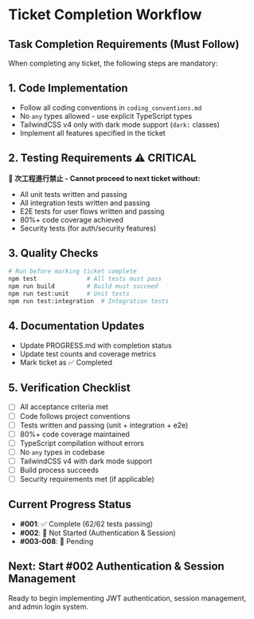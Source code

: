 # Ticket Completion Workflow

## Task Completion Requirements (Must Follow)
When completing any ticket, the following steps are mandatory:

## 1. Code Implementation
- Follow all coding conventions in `coding_conventions.md`
- No `any` types allowed - use explicit TypeScript types
- TailwindCSS v4 only with dark mode support (`dark:` classes)
- Implement all features specified in the ticket

## 2. Testing Requirements ⚠️ CRITICAL
**🚫 次工程進行禁止 - Cannot proceed to next ticket without:**
- All unit tests written and passing
- All integration tests written and passing  
- E2E tests for user flows written and passing
- 80%+ code coverage achieved
- Security tests (for auth/security features)

## 3. Quality Checks
```bash
# Run before marking ticket complete
npm test              # All tests must pass
npm run build         # Build must succeed
npm run test:unit     # Unit tests
npm run test:integration  # Integration tests
```

## 4. Documentation Updates
- Update PROGRESS.md with completion status
- Update test counts and coverage metrics
- Mark ticket as ✅ Completed

## 5. Verification Checklist
- [ ] All acceptance criteria met
- [ ] Code follows project conventions
- [ ] Tests written and passing (unit + integration + e2e)
- [ ] 80%+ code coverage maintained
- [ ] TypeScript compilation without errors
- [ ] No `any` types in codebase
- [ ] TailwindCSS v4 with dark mode support
- [ ] Build process succeeds
- [ ] Security requirements met (if applicable)

## Current Progress Status
- **#001**: ✅ Complete (62/62 tests passing)
- **#002**: 🔴 Not Started (Authentication & Session)
- **#003-008**: 🔴 Pending

## Next: Start #002 Authentication & Session Management
Ready to begin implementing JWT authentication, session management, and admin login system.